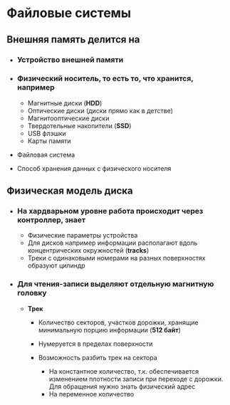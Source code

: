 # Файловые системы

## Внешняя память делится на

- ### Устройство внешней памяти

- ### Физический носитель, то есть то, что хранится, например

  - Магнитные диски (**HDD**)
  - Оптические диски (диски прямо как в детстве)
  - Магнитооптические диски
  - Твердотельные накопители (**SSD**)
  - USB флэшки
  - Карты памяти
- Файловая система
- Способ хранения данных с физического носителя

## Физическая модель диска

- ### На хардварьном уровне работа происходит через контроллер, знает

  - Физические параметры устройства
  - Для дисков например информации располагают вдоль концентрических окружностей (**tracks**)
  - Треки с одинаковыми номерами на разных поверхностях образуют цилиндр
  
- ### Для чтения-записи выделяют отдельную магнитную головку

  - **Трек**

    - Количество секторов, участков дорожки, хранящие минимальную порцию информации (**512 байт**)

    - Нумеруется в пределах поверхности
    - Возможность разбить трек на сектора
      - На константное количество, т.к. обеспечивается изменением плотности записи при переходе с дорожки. Для обращения нужно знать физический адрес
      - На переменное количество
